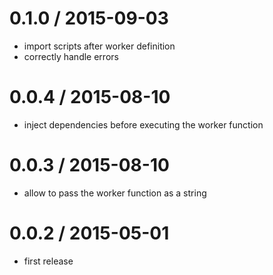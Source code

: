 0.1.0 / 2015-09-03
==================

* import scripts after worker definition
* correctly handle errors

0.0.4 / 2015-08-10
==================

* inject dependencies before executing the worker function

0.0.3 / 2015-08-10
==================

* allow to pass the worker function as a string

0.0.2 / 2015-05-01
==================

* first release
